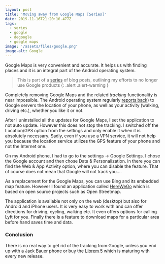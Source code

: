 ```yaml
---
layout: post
title: 'Moving away from Google Maps [Series]'
date: 2019-11-16T21:20:10.477Z
tags:
  - series
  - google
  - degoogle
  - google maps
image: '/assets/files/google.png'
image-alt: Google
---
```

Google Maps is very convenient and accurate. It helps us with finding places and it is an integral part of the Android operating system. 
<!--more-->

> This is part of a [series](/post/moving-away-from-google-series/) of blog posts, outlining my efforts to no longer use Google products
{: .alert .alert-warning }

Completely removing Google Maps and the related _tracking_ functionality is near impossible. The Android operating system regularly [reports back](https://apnews.com/article/828aefab64d4411bac257a07c1af0ecb)) to Google servers the location of your phone, as well as your activity (walking, driving etc.), whether you like it or not.

After I uninstalled all the updates for Google Maps, I set the application to not auto update. However this does not stop the tracking. I switched off the Location/GPS option from the settings and only enable it when it is absolutely necessary. Sadly, even if you use a VPN service, it will not help you because the location service utilizes the GPS feature of your phone and not the Internet one.

On my Android phone, I had to go to the settings -> Google Settings. I chose the Google account and then chose Data & Personalization. In there you can find the Web & App Activity option, where you can disable the feature. That of course does not mean that Google will not track you....

As a replacement for the Google Maps, you can use Bing and its embedded map feature. However I found an application called [HereWeGo](https://wego.here.com/) which is based on open source projects such as Open Streetmap.

The application is available not only on the web (desktop) but also for Android and iPhone users. It is very easy to work with and can offer directions for driving, cycling, walking etc. It even offers options for calling Lyft for you. Finally there is a feature to download maps for a particular area before hand saves time and data. 

### Conclusion
There is no real way to get rid of the tracking from Google, unless you end up with a Jack Bauer phone or buy the [Librem 5](https://puri.sm/products/librem-5/) which is maturing with every new release.
